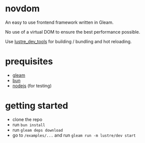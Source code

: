 # novdom

An easy to use frontend framework written in Gleam.

No use of a virtual DOM to ensure the best performance possible.

Use [lustre_dev_tools](https://hexdocs.pm/lustre_dev_tools/index.html) for building / bundling and hot reloading.

# prequisites

- [gleam](https://gleam.run/getting-started/installing/)
- [bun](https://bun.sh/docs/installation)
- [nodejs](https://nodejs.org/en/download/prebuilt-installer) (for testing)

# getting started

- clone the repo
- run `bun install`
- run `gleam deps download`
- go to `/examples/...` and run `gleam run -m lustre/dev start`
